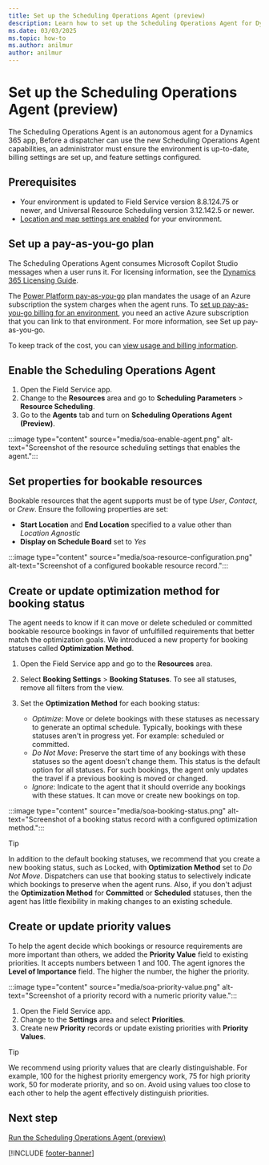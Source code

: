 ```yaml
---
title: Set up the Scheduling Operations Agent (preview)
description: Learn how to set up the Scheduling Operations Agent for Dynamics 365 Field Service.
ms.date: 03/03/2025
ms.topic: how-to
ms.author: anilmur
author: anilmur
---
```


# Set up the Scheduling Operations Agent (preview)

The Scheduling Operations Agent is an autonomous agent for a Dynamics 365 app, Before a dispatcher can use the new Scheduling Operations Agent capabilities, an administrator must ensure the environment is up-to-date, billing settings are set up, and feature settings configured.

## Prerequisites

- Your environment is updated to Field Service version 8.8.124.75 or newer, and Universal Resource Scheduling version 3.12.142.5 or newer.
- [Location and map settings are enabled](field-service-maps-address-locations.md) for your environment.

## Set up a pay-as-you-go plan

The Scheduling Operations Agent consumes Microsoft Copilot Studio messages when a user runs it. For licensing information, see the [Dynamics 365 Licensing Guide](https://go.microsoft.com/fwlink/?LinkId=866544).

The [Power Platform pay-as-you-go](/power-platform/admin/pay-as-you-go-overview) plan mandates the usage of an Azure subscription the system charges when the agent runs. To [set up pay-as-you-go billing for an environment](/power-platform/admin/pay-as-you-go-set-up?tabs=new), you need an active Azure subscription that you can link to that environment. For more information, see Set up pay-as-you-go.

To keep track of the cost, you can [view usage and billing information](/power-platform/admin/pay-as-you-go-usage-costs).

## Enable the Scheduling Operations Agent

1. Open the Field Service app.
1. Change to the **Resources** area and go to **Scheduling Parameters** > **Resource Scheduling**.
1. Go to the **Agents** tab and turn on **Scheduling Operations Agent (Preview)**.

:::image type="content" source="media/soa-enable-agent.png" alt-text="Screenshot of the resource scheduling settings that enables the agent.":::

## Set properties for bookable resources

Bookable resources that the agent supports must be of type *User*, *Contact*, or *Crew*. Ensure the following properties are set:

- **Start Location** and **End Location** specified to a value other than *Location Agnostic*
- **Display on Schedule Board** set to *Yes*

:::image type="content" source="media/soa-resource-configuration.png" alt-text="Screenshot of a configured bookable resource record.":::

## Create or update optimization method for booking status

The agent needs to know if it can move or delete scheduled or committed bookable resource bookings in favor of unfulfilled requirements that better match the optimization goals. We introduced a new property for booking statuses called **Optimization Method**.

1. Open the Field Service app and go to the **Resources** area.
1. Select **Booking Settings** > **Booking Statuses**. To see all statuses, remove all filters from the view.
1. Set the **Optimization Method** for each booking status:

    - *Optimize*: Move or delete bookings with these statuses as necessary to generate an optimal schedule. Typically, bookings with these statuses aren't in progress yet. For example: scheduled or committed.
    - *Do Not Move*: Preserve the start time of any bookings with these statuses so the agent doesn't change them. This status is the default option for all statuses. For such bookings, the agent only updates the travel if a previous booking is moved or changed.
    - *Ignore*: Indicate to the agent that it should override any bookings with these statues. It can move or create new bookings on top.

:::image type="content" source="media/soa-booking-status.png" alt-text="Screenshot of a booking status record with a configured optimization method.":::

> [!TIP]
> In addition to the default booking statuses, we recommend that you create a new booking status, such as Locked, with **Optimization Method** set to *Do Not Move*. Dispatchers can use that booking status to selectively indicate which bookings to preserve when the agent runs. Also, if you don't adjust the **Optimization Method** for **Committed** or **Scheduled** statuses, then the agent has little flexibility in making changes to an existing schedule.

## Create or update priority values

To help the agent decide which bookings or resource requirements are more important than others, we added the **Priority Value** field to existing priorities. It accepts numbers between 1 and 100. The agent ignores the **Level of Importance** field. The higher the number, the higher the priority.

:::image type="content" source="media/soa-priority-value.png" alt-text="Screenshot of a priority record with a numeric priority value.":::

1. Open the Field Service app.
2. Change to the **Settings** area and select **Priorities**.
3. Create new **Priority** records or update existing priorities with **Priority Values**.  

> [!TIP]
> We recommend using priority values that are clearly distinguishable. For example, 100 for the highest priority emergency work, 75 for high priority work, 50 for moderate priority, and so on. Avoid using values too close to each other to help the agent effectively distinguish priorities.

## Next step

[Run the Scheduling Operations Agent (preview)](soa-run.md)

[!INCLUDE [footer-banner](../includes/footer-banner.md)]
